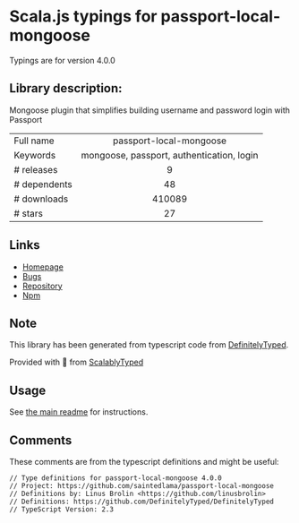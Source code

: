 
# Scala.js typings for passport-local-mongoose

Typings are for version 4.0.0

## Library description:
Mongoose plugin that simplifies building username and password login with Passport

|                    |                 |
| ------------------ | :-------------: |
| Full name          | passport-local-mongoose |
| Keywords           | mongoose, passport, authentication, login |
| # releases         | 9 |
| # dependents       | 48 |
| # downloads        | 410089 |
| # stars            | 27 |

## Links
- [Homepage](https://github.com/saintedlama/passport-local-mongoose#readme)
- [Bugs](https://github.com/saintedlama/passport-local-mongoose/issues)
- [Repository](https://github.com/saintedlama/passport-local-mongoose)
- [Npm](https://www.npmjs.com/package/passport-local-mongoose)
    


## Note
This library has been generated from typescript code from [DefinitelyTyped](https://definitelytyped.org).

Provided with :purple_heart: from [ScalablyTyped](https://github.com/oyvindberg/ScalablyTyped)

## Usage
See [the main readme](../../readme.md) for instructions.

## Comments

These comments are from the typescript definitions and might be useful:
```
// Type definitions for passport-local-mongoose 4.0.0
// Project: https://github.com/saintedlama/passport-local-mongoose
// Definitions by: Linus Brolin <https://github.com/linusbrolin>
// Definitions: https://github.com/DefinitelyTyped/DefinitelyTyped
// TypeScript Version: 2.3

```


